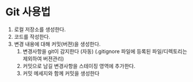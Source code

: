 # Git 사용법

1. 로컬 저장소를 생성한다.
2. 코드를 작성한다.
3. 변경 내용에 대해 커밋(버젼)을 생성한다.
    1. 변경사항을 git이 감지한다 (자동) (.gitignore 파일에 등록된 파일/디렉토리는 제외하여 버젼관리)
    2. 커밋으로 남길 변경사항을 스테이징 영역에 추가한다.
    3. 커밋 메세지와 함께 커밋을 생성한다 